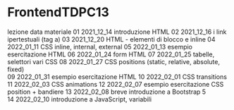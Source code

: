 # FrontendTDPC13
lezione data          materiale
01	    2021_12_14		introduzione HTML
02	    2021_12_16		i link ipertestuali (tag a)
03	    2021_12_20		HTML - elementi di blocco e inline
04	    2022_01_11		CSS inline, internal, external
05	    2022_01_13		esempio esercitazione HTML
06	    2022_01_24		form HTML
07	    2022_01_25		tabelle, selettori vari CSS	
08	    2022_01_27		CSS positions (static, relative, absolute, fixed)	
09	    2022_01_31		esempio esercitazione HTML
10	    2022_02_01		CSS transitions
11	    2022_02_03		CSS animations
12	    2022_02_07		esempio esercitazione CSS position + bandiere
13	    2022_02_08		breve introduzione a Bootstrap 5	
14	    2022_02_10		introduzione a JavaScript, variabili	
